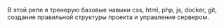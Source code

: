 В этой репе я тренерую базовые навыки css, html, php, js, docker, git, создание правильной структуры проекта и управление сервером.